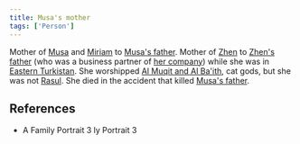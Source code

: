 ```yaml
---
title: Musa's mother
tags: ['Person']
---
```

Mother of [Musa](/_wiki/musa.md) and [Miriam](/_wiki/miriam.md) to [Musa's father](/_wiki/Musa's%20father). Mother of [Zhen](/_wiki/zhen.md) to [Zhen's father](/_wiki/Zhen's%20father) (who was a business partner of [her company](/_wiki/chevalier-business-conglomerate.md)) while she was in [Eastern Turkistan](/_wiki/eastern-turkistan.md). She worshipped [Al Muqit and Al Ba'ith](/_wiki/al-muqit-and-al-baith.md), cat gods, but she was not [Rasul](/_wiki/rasul.md). She died in the accident that killed [Musa's father](/_wiki/Musa's%20father).

## References
- A Family Portrait 3
ly Portrait 3
